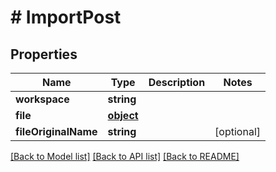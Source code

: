 # # ImportPost

## Properties

Name | Type | Description | Notes
------------ | ------------- | ------------- | -------------
**workspace** | **string** |  | 
**file** | [**object**](.md) |  | 
**fileOriginalName** | **string** |  | [optional] 

[[Back to Model list]](../../README.md#documentation-for-models) [[Back to API list]](../../README.md#documentation-for-api-endpoints) [[Back to README]](../../README.md)


